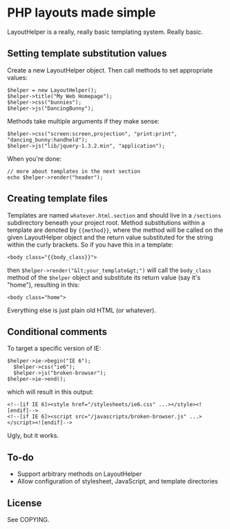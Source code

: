 PHP layouts made simple
=======================

LayoutHelper is a really, really basic templating system. Really basic.

Setting template substitution values
------------------------------------

Create a new LayoutHelper object. Then call methods to set appropriate values:

    $helper = new LayoutHelper();
    $helper->title("My Web Homepage");
    $helper->css("bunnies");
    $helper->js("DancingBunny");

Methods take multiple arguments if they make sense:

    $helper->css("screen:screen,projection", "print:print", "dancing_bunny:handheld");
    $helper->js("lib/jquery-1.3.2.min", "application");

When you're done:
    
    // more about templates in the next section
    echo $helper->render("header");

Creating template files
-----------------------

Templates are named `whatever.html.section` and should live in a `/sections` subdirectory beneath your project root. Method substitutions within a template are denoted by `{{method}}`, where the method will be called on the given LayoutHelper object and the return value substituted for the string within the curly brackets. So if you have this in a template:

    <body class="{{body_class}}">

then `$helper->render("&lt;your_template&gt;")` will call the `body_class` method of the `$helper` object and substitute its return value (say it's "home"), resulting in this:

    <body class="home">

Everything else is just plain old HTML (or whatever).

Conditional comments
--------------------

To target a specific version of IE:

    $helper->ie->begin("IE 6");
      $helper->css("ie6");
      $helper->js("broken-browser");
    $helper->ie->end();

which will result in this output:

    <!--[if IE 6]><style href="/stylesheets/ie6.css" ...></style><![endif]-->
    <!--[if IE 6]><script src="/javascripts/broken-browser.js" ...></script><![endif]-->

Ugly, but it works.

To-do
-----

* Support arbitrary methods on LayoutHelper
* Allow configuration of stylesheet, JavaScript, and template directories

License
-------

See COPYING.
